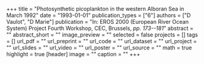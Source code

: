 +++
title = "Photosynthetic picoplankton in the western Alboran Sea in March 1992"
date = "1993-01-01"
publication_types = ["6"]
authors = ["D Vaulot", "D Marie"]
publication = "In: EROS 2000 (European River Ocean System) Project Fourth Workshop, CEC, Brussels, _pp. 173--181_"
abstract = ""
abstract_short = ""
image_preview = ""
selected = false
projects = []
tags = []
url_pdf = ""
url_preprint = ""
url_code = ""
url_dataset = ""
url_project = ""
url_slides = ""
url_video = ""
url_poster = ""
url_source = ""
math = true
highlight = true
[header]
image = ""
caption = ""
+++
